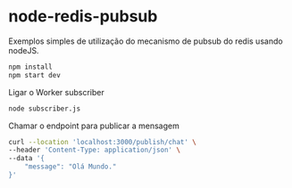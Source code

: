 # node-redis-pubsub

Exemplos simples de utilização do mecanismo de pubsub do redis usando nodeJS.

```sh
npm install
npm start dev
```

Ligar o Worker subscriber

```sh
node subscriber.js
```

Chamar o endpoint para publicar a mensagem

```sh
curl --location 'localhost:3000/publish/chat' \
--header 'Content-Type: application/json' \
--data '{
    "message": "Olá Mundo."
}'

```